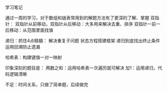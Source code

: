 学习笔记

通过一周的学习，对于数组和链表常用到的解题方法有了更深的了解、掌握
双指针：
	双指针从前移动，双指针从后移动：大多用来解决去重、排序
	双指针一前一后移动：从范围里面找值

递归：抓住4点精髓： 
		解决重复子问题
		状态方程搭建框架
		递归到底找出终止条件
		运用回溯防止遗漏
		
哈希表：构建键值一对一映射

印象深刻的题目是： 
	两数之和：运用哈希表一次遍历就可解决
	加1：运用递归，代码逻辑清晰

不足：时间关系，只做了简单题，后续做完